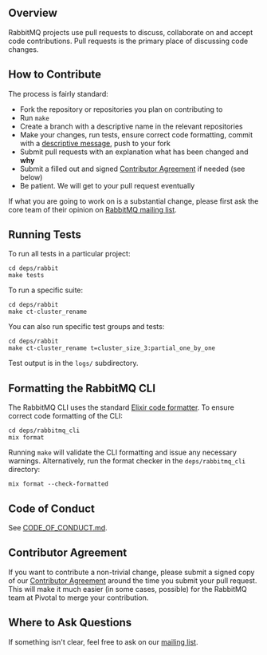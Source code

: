 ## Overview

RabbitMQ projects use pull requests to discuss, collaborate on and accept code contributions.
Pull requests is the primary place of discussing code changes.

## How to Contribute

The process is fairly standard:

 * Fork the repository or repositories you plan on contributing to
 * Run `make`
 * Create a branch with a descriptive name in the relevant repositories
 * Make your changes, run tests, ensure correct code formatting, commit with a [descriptive message](https://tbaggery.com/2008/04/19/a-note-about-git-commit-messages.html), push to your fork
 * Submit pull requests with an explanation what has been changed and **why**
 * Submit a filled out and signed [Contributor Agreement](https://github.com/rabbitmq/ca#how-to-submit) if needed (see below)
 * Be patient. We will get to your pull request eventually

If what you are going to work on is a substantial change, please first ask the core team
of their opinion on [RabbitMQ mailing list](https://groups.google.com/forum/#!forum/rabbitmq-users).

## Running Tests

To run all tests in a particular project:

```
cd deps/rabbit
make tests
```

To run a specific suite:

```
cd deps/rabbit
make ct-cluster_rename
```

You can also run specific test groups and tests:

```
cd deps/rabbit
make ct-cluster_rename t=cluster_size_3:partial_one_by_one
```

Test output is in the `logs/` subdirectory.

## Formatting the RabbitMQ CLI

The RabbitMQ CLI uses the standard [Elixir code formatter](https://hexdocs.pm/mix/main/Mix.Tasks.Format.html). To ensure correct code formatting of the CLI:

```
cd deps/rabbitmq_cli
mix format
```

Running `make` will validate the CLI formatting and issue any necessary warnings. Alternatively, run the format checker in the `deps/rabbitmq_cli` directory:

```
mix format --check-formatted
```

## Code of Conduct

See [CODE_OF_CONDUCT.md](./CODE_OF_CONDUCT.md).

## Contributor Agreement

If you want to contribute a non-trivial change, please submit a signed copy of our
[Contributor Agreement](https://github.com/rabbitmq/ca#how-to-submit) around the time
you submit your pull request. This will make it much easier (in some cases, possible)
for the RabbitMQ team at Pivotal to merge your contribution.

## Where to Ask Questions

If something isn't clear, feel free to ask on our [mailing list](https://groups.google.com/forum/#!forum/rabbitmq-users).
